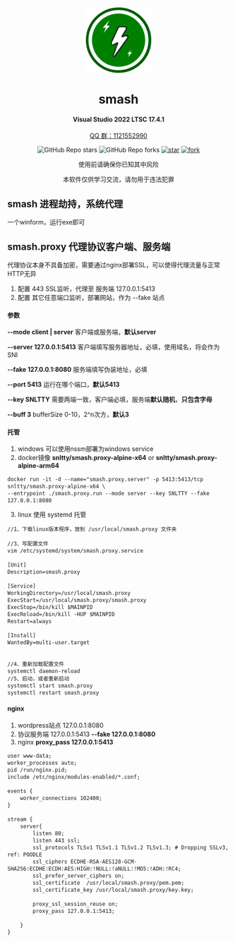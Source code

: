 <div align="center">
<p><img src="smash/public/icon.png" height="150"></p> 

# smash
#### Visual Studio 2022 LTSC 17.4.1
<a href="https://jq.qq.com/?_wv=1027&k=ucoIVfz4" target="_blank">QQ 群：1121552990</a>

![GitHub Repo stars](https://img.shields.io/github/stars/snltty/smash?style=social)
![GitHub Repo forks](https://img.shields.io/github/forks/snltty/smash?style=social)
[![star](https://gitee.com/snltty/smash/badge/star.svg?theme=dark)](https://gitee.com/snltty/smash/stargazers)
[![fork](https://gitee.com/snltty/smash/badge/fork.svg?theme=dark)](https://gitee.com/snltty/smash/members)

使用前请确保你已知其中风险

本软件仅供学习交流，请勿用于违法犯罪

</div>

## smash 进程劫持，系统代理
一个winform，运行exe即可

## smash.proxy 代理协议客户端、服务端
代理协议本身不具备加密，需要通过nginx部署SSL，可以使得代理流量与正常HTTP无异
1. 配置 443 SSL监听，代理至 服务端 127.0.0.1:5413
2. 配置 其它任意端口监听，部署网站，作为 --fake 站点
#### 参数

**--mode client | server** 客户端或服务端，**默认server**

**--server 127.0.0.1:5413** 客户端填写服务器地址，必填，使用域名，将会作为SNI

**--fake 127.0.0.1:8080** 服务端填写伪装地址，必填

**--port 5413** 运行在哪个端口，**默认5413**

**--key SNLTTY** 需要两端一致，客户端必填，服务端**默认随机**，**只包含字母**

**--buff 3** bufferSize 0-10，2^n次方，**默认3**

#### 托管
1. windows 可以使用nssm部署为windows service
2. docker镜像 **snltty/smash.proxy-alpine-x64** or **snltty/smash.proxy-alpine-arm64**
```
docker run -it -d --name="smash.proxy.server" -p 5413:5413/tcp snltty/smash.proxy-alpine-x64 \
--entrypoint ./smash.proxy.run --mode server --key SNLTTY --fake 127.0.0.1:8080
```
3. linux 使用 systemd 托管
```
//1、下载linux版本程序，放到 /usr/local/smash.proxy 文件夹

//3、写配置文件
vim /etc/systemd/system/smash.proxy.service

[Unit]
Description=smash.proxy

[Service]
WorkingDirectory=/usr/local/smash.proxy
ExecStart=/usr/local/smash.proxy/smash.proxy
ExecStop=/bin/kill $MAINPID
ExecReload=/bin/kill -HUP $MAINPID
Restart=always

[Install]
WantedBy=multi-user.target


//4、重新加载配置文件
systemctl daemon-reload
//5、启动，或者重新启动
systemctl start smash.proxy
systemctl restart smash.proxy
```

#### nginx
1. wordpress站点  127.0.0.1:8080
2. 协议服务端      127.0.0.1:5413  **--fake 127.0.0.1:8080**
3. nginx **proxy_pass 127.0.0.1:5413**

```
user www-data;
worker_processes auto;
pid /run/nginx.pid;
include /etc/nginx/modules-enabled/*.conf;

events {
	worker_connections 102400;
}

stream {
	server{
		listen 80;
		listen 443 ssl;
		ssl_protocols TLSv1 TLSv1.1 TLSv1.2 TLSv1.3; # Dropping SSLv3, ref: POODLE
		ssl_ciphers ECDHE-RSA-AES128-GCM-SHA256:ECDHE:ECDH:AES:HIGH:!NULL:!aNULL:!MD5:!ADH:!RC4;
		ssl_prefer_server_ciphers on;
		ssl_certificate  /usr/local/smash.proxy/pem.pem;
    	ssl_certificate_key /usr/local/smash.proxy/key.key;
        	
		proxy_ssl_session_reuse on;
		proxy_pass 127.0.0.1:5413;
		
	}
}


```
